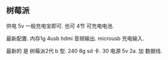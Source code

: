 ## 树莓派
供电 5v 一般充电宝即可.
也可 4节 可充电电池.


最新配置. 内存1g 4usb
hdmi 音频输出.
microusb 充电输入.

最新的 是 树莓派2代 b 型. 240 
8g sd 卡.  30
电源 5v 2a. 加 数据线.



